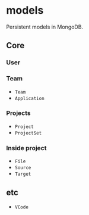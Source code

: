 # models

Persistent models in MongoDB.

## Core

### User



### Team

- `Team`
- `Application`

### Projects

- `Project`
- `ProjectSet`

### Inside project

- `File`
- `Source`
- `Target`

## etc

- `VCode`

<!--
git grep -w class -- app/models/

------- global

app/models/user.py:class User(Document):

app/models/file.py:class Filename:
app/models/file.py:class File(Document):
app/models/file.py:class FileTargetCache(Document):
app/models/file.py:class Source(Document):
app/models/file.py:class Translation(Document):
app/models/file.py:class Tip(Document):


------ Team

app/models/team.py:class TeamPermission(PermissionMixin):
app/models/team.py:class TeamRole(RoleMixin, Document):
app/models/team.py:class Team(GroupMixin, Document):
app/models/team.py:class TeamUserRelation(RelationMixin, Document):

------ Project

app/models/project.py:class ProjectSet(Document):
app/models/project.py:class ProjectRole(RoleMixin, Document):
app/models/project.py:class ProjectUserRelation(RelationMixin, Document):

------ inside Project

app/models/project.py:class Project(GroupMixin, Document):
app/models/language.py:class Language(Document):
app/models/message.py:class Message(Document):
app/models/output.py:class Output(Document):

------

app/models/project.py:class ProjectAllowApplyType(AllowApplyType):
app/models/project.py:class ProjectPermission(PermissionMixin):
app/models/target.py:class Target(Document):

app/models/term.py:class TermBank(Document):
app/models/term.py:class TermGroup(Document):
app/models/term.py:class Term(Document):

app/models/invitation.py:class InvitationStatus:
app/models/invitation.py:class Invitation(Document):

app/models/application.py:class ApplicationStatus:
app/models/application.py:class Application(Document):

app/models/v_code.py:class VCode(Document):
app/models/v_code.py:class Captcha(VCode):

app/models/site_setting.py:class SiteSetting(Document):
-->
